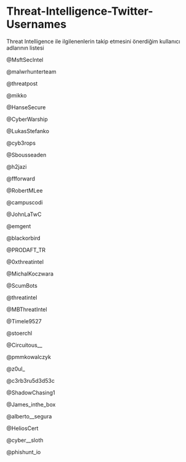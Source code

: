 # Threat-Intelligence-Twitter-Usernames
Threat Intelligence ile ilgilenenlerin takip etmesini önerdiğim kullanıcı adlarının listesi

@MsftSecIntel

@malwrhunterteam

@threatpost

@mikko

@HanseSecure

@CyberWarship

@LukasStefanko

@cyb3rops

@Sbousseaden

@h2jazi

@ffforward

@RobertMLee

@campuscodi

@JohnLaTwC

@emgent

@blackorbird

@PRODAFT_TR

@0xthreatintel

@MichalKoczwara

@ScumBots

@threatintel

@MBThreatIntel 

@Timele9527

@stoerchl

@Circuitous__

@pmmkowalczyk

@z0ul_

@c3rb3ru5d3d53c

@ShadowChasing1

@James_inthe_box

@alberto__segura

@HeliosCert

@cyber__sloth

@phishunt_io

